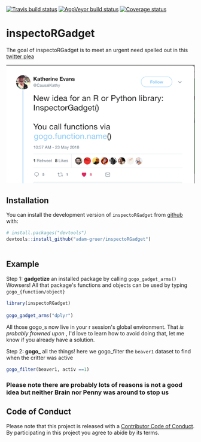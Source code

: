 [![Travis build status](https://travis-ci.org/adam-gruer/inspectoRGadget.svg?branch=master)](https://travis-ci.org/adam-gruer/inspectoRGadget)
[![AppVeyor build status](https://ci.appveyor.com/api/projects/status/github/adam-gruer/inspectoRGadget?branch=master&svg=true)](https://ci.appveyor.com/project/adam-gruer/inspectoRGadget)
[![Coverage status](https://codecov.io/gh/adam-gruer/inspectoRGadget/branch/master/graph/badge.svg)](https://codecov.io/github/adam-gruer/inspectoRGadget?branch=master)

# inspectoRGadget

The goal of inspectoRGadget is to meet an urgent need spelled out in this [twitter plea](https://twitter.com/CausalKathy/status/999091807937028096)

![tweet call to arms](inst/screenshots/tweet_inspo.png "The tweet that started it all")

## Installation

You can install the development version of `inspectoRGadget` from [github](https://www.github.com) with:

``` r
# install.packages("devtools")
devtools::install_github("adam-gruer/inspectoRGadget")
 
```

## Example

Step 1: **gadgetize** an installed package by calling `gogo_gadget_arms()`
  Wowsers!  All that package's functions and objects can be used by typing
  `gogo_{function/object}` 
``` r
library(inspectoRGadget)

gogo_gadget_arms("dplyr")
```
  All those gogo_s now live in your r session's global environment.
  That _is probably frowned upon_  , I'd love to learn how to avoid doing that,
  let me know if you already have a solution.

Step 2: **gogo_** all the things!
  here we gogo_filter the `beaver1` dataset to find when the critter was active
``` r
gogo_filter(beaver1, activ ==1)
```
### **Please note there are probably lots of reasons  is not a good idea but neither Brain nor Penny was around to stop us**

## Code of Conduct

Please note that this project is released with a [Contributor Code of Conduct](CODE_OF_CONDUCT.md).
By participating in this project you agree to abide by its terms.


